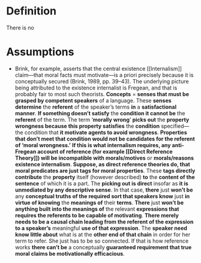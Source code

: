 # Definition

There is no 

# Assumptions

- Brink, for example, asserts that the central existence [[Internalism]] claim—that  moral facts must motivate—is a priori precisely because it is conceptually  secured (Brink, 1989, pp. 39–43). The underlying picture being attributed  to the existence internalist is Fregean, and that is probably fair to most such  theorists. 
  **Concepts** = **senses that must be grasped by competent speakers**  of a language. These **senses determine** the **referent** of the speaker’s terms **in** a **satisfactional manner**. **If something doesn’t satisfy** the **condition it cannot  be** the **referent** of the term. The term ‘**morally wrong**’ **picks out** the **property  wrongness because this property satisfies** the **condition** specified—the condition that **it motivate agents to avoid wrongness**. **Properties that don’t meet  that condition would not be candidates for the referent of ‘moral wrongness.’**  **If this is what internalism requires, any anti-Fregean account of reference (for example [[Direct Reference Theory]])  will be incompatible with morals/motives** or **morals/reasons existence internalism**. **Suppose, as direct reference theories do, that moral predicates are  just tags for moral properties**. These **tags directly contribute** the **property**  itself (however described) **to** the **content of the sentence** of which it is a  part. The **picking out is direct** insofar as **it is unmediated by any descriptive  sense**. In that case, **there** just **won’t be** any **conceptual truths of the required  sort that speakers know** just **in virtue of knowing** the **meanings of** their **terms**. **There** just **won’t be anything built into the meanings of** the relevant  **expressions that requires the referents to be capable of motivating**. **There merely needs to be a causal chain leading from the referent of the expression  to a speaker’s** meaningful **use of that expression**. The **speaker need know  little about** what is at the **other end of that chain** in order for her term to  refer. She just has to be so connected. If that is how reference works **there  can’t be** a conceptually **guaranteed requirement that true moral claims be  motivationally efficacious**.